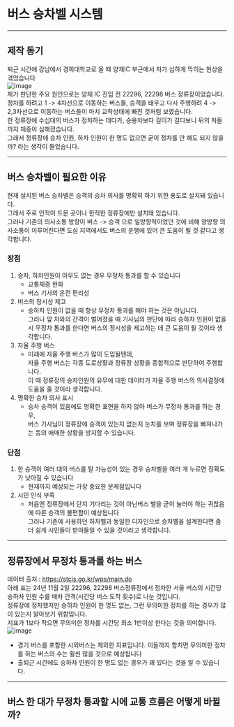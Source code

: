 # 버스 승차벨 시스템  

***

## 제작 동기  
퇴근 시간에 강남에서 경희대학교로 올 때 양재IC 부근에서 차가 심하게 막히는 현상을 겪었습니다  
![image](https://github.com/user-attachments/assets/3c589c7c-597a-4b12-a145-26dfda7cba6b)  
제가 판단한 주요 원인으로는 양재 IC 진입 전 22296, 22298 버스 정류장이었습니다.  
정차를 하려고 1 -> 4차선으로 이동하는 버스들, 승객을 태우고 다시 주행하려 4 -> 2,3차선으로 이동하는 버스들이 마치 교착상태에 빠진 것처럼 보였습니다.  
한 정류장에 수십대의 버스가 정차하는 데다가, 승용차보다 길이가 길다보니 뒤의 차들까지 체증이 심해졌습니다.  
그래서 정류장에 승차 인원, 하차 인원이 한 명도 없으면 굳이 정차를 안 해도 되지 않을까? 라는 생각이 들었습니다.   

***

## 버스 승차벨이 필요한 이유  
현재 설치된 버스 승차벨은 승객의 승차 의사를 명확히 하기 위한 용도로 설치돼 있습니다.  
그래서 주로 인적이 드문 곳이나 한적한 정류장에만 설치돼 있습니다.  
그러나 기존의 의사소통 방향이 버스 -> 승객 으로 일방향적이었던 것에 비해 양방향 의사소통이 이루어진다면 도심 지역에서도 버스의 운행에 있어 큰 도움이 될 것 같다고 생각합니다.  
### 장점  
1. 승차, 하차인원이 아무도 없는 경우 무정차 통과를 할 수 있습니다
   - 교통체증 완화  
   - 버스 기사의 운전 편리성  
2. 버스의 정시성 제고  
   - 승하차 인원이 없을 때 항상 무정차 통과를 해야 하는 것은 아닙니다.  
     그러나 앞 차와의 간격이 벌어졌을 때 기사님의 판단에 따라 승하차 인원이 없을 시 무정차 통과를 한다면 버스의 정시성을 제고하는 데 큰 도움이 될 것이라 생각합니다.  
3. 자율 주행 버스
   - 미래에 자율 주행 버스가 많이 도입될텐데,  
     자율 주행 버스는 각종 도로상황과 정류장 상황을 종합적으로 판단하여 주행합니다.  
     이 때 정류장의 승차인원의 유무에 대한 데이터가 자율 주행 버스의 의사결정에 도움을 줄 것이라 생각합니다.  
4. 명확한 승차 의사 표시
   - 승차 승객이 있음에도 명확한 표현을 하지 않아 버스가 무정차 통과를 하는 경우,  
     버스 기사님이 정류장에 승객이 있는지 없는지 눈치를 보며 정류장을 빠져나가는 등의 애매한 상황을 방지할 수 있습니다.  

### 단점  
1. 한 승객이 여러 대의 버스를 탈 가능성이 있는 경우 승차벨을 여러 개 누르면 정확도가 낮아질 수 있습니다
    - 현재까지 예상되는 가장 중요한 문제점입니다
2. 시민 인식 부족
    - 처음엔 정류장에서 단지 기다리는 것이 아닌버스 벨을 굳이 눌러야 하는 귀찮음에 따른 승객의 불편함이 예상됩니다  
      그러나 기존에 사용하던 하차벨과 동일한 디자인으로 승차벨을 설계한다면 좀 더 쉽게 시민들이 받아들일 수 있을 것이라고 생각합니다.  
      
***  

## 정류장에서 무정차 통과를 하는 버스  
데이터 출처 : https://stcis.go.kr/wps/main.do  
아래 표는 24년 11월 2일 22296, 22298 버스정류장에서 정차한 서울 버스의 시간당 승하차 인원 수를 배차 간격(시간당 버스 도착 횟수)로 나눈 것입니다.  
정류장에 정차했지만 승하차 인원이 한 명도 없는, 그런 무의미한 정차를 하는 경우가 많이 있는지 알아보기 위함입니다.  
지표가 1보다 작으면 무의미한 정차를 시간당 최소 1번이상 한다는 것을 의미합니다.
![image](https://github.com/user-attachments/assets/dd23f767-193b-4c61-b7d9-73a76745cb0f)  
 - 경기 버스를 포함한 시외버스는 제외한 지표입니다. 이들까지 합치면 무의미한 정차를 하는 버스의 수는 훨씬 많을 것으로 예상됩니다
 - 출퇴근 시간에도 승하차 인원이 한 명도 없는 경우가 꽤 있다는 것을 알 수 있습니다.
***
## 버스 한 대가 무정차 통과할 시에 교통 흐름은 어떻게 바뀔까?  
